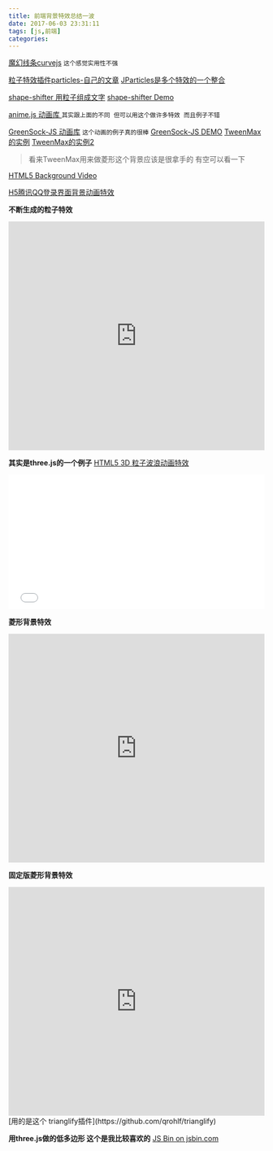 ```yaml
---
title: 前端背景特效总结一波
date: 2017-06-03 23:31:11
tags: [js,前端]
categories:
---
```



[魔幻线条curvejs](https://alloyteam.github.io/curvejs/) `这个感觉实用性不强`

[粒子特效插件particles-自己的文章](https://www.zybuluo.com/mdeditor#)
[JParticles是多个特效的一个整合](https://github.com/Barrior/JParticles)

[shape-shifter 用粒子组成文字](https://github.com/kennethcachia/shape-shifter)
[shape-shifter Demo](http://www.kennethcachia.com/shape-shifter/)


[anime.js 动画库 ](https://github.com/juliangarnier/anime) `其实跟上面的不同 但可以用这个做许多特效 而且例子不错`

[GreenSock-JS 动画库](https://github.com/greensock/GreenSock-JS/) `这个动画的例子真的很棒`
[GreenSock-JS DEMO](https://greensock.com/examples-showcases)
[TweenMax的实例](http://www.w2bc.com/Article/9438)
[TweenMax的实例2](http://www.jq22.com/code312)
>看来TweenMax用来做菱形这个背景应该是很拿手的 有空可以看一下

<!--more-->

[HTML5 Background Video](https://github.com/rishabhp/bideo.js)

[H5腾讯QQ登录界面背景动画特效](http://www.qdfuns.com/notes/14464/3be240066e8ab4d47f0fd65e2a3060c5.html)

**不断生成的粒子特效**
<iframe width="100%" height="450" src="https://code.hcharts.cn/test123/UdMnLu/share/result,js,html,css" allowfullscreen="allowfullscreen" frameborder="0"></iframe>

**其实是three.js的一个例子**
[HTML5 3D 粒子波浪动画特效](https://threejs.org/examples/#canvas_particles_waves)
<iframe height='265' scrolling='no' title='vZYYyj' src='//codepen.io/elick/embed/vZYYyj/?height=265&theme-id=0&default-tab=js,result&embed-version=2' frameborder='no' allowtransparency='true' allowfullscreen='true' style='width: 100%;'>See the Pen <a href='https://codepen.io/elick/pen/vZYYyj/'>vZYYyj</a> by elick (<a href='https://codepen.io/elick'>@elick</a>) on <a href='https://codepen.io'>CodePen</a>.
</iframe>


**菱形背景特效**
<iframe width="100%" height="450" src="https://code.hcharts.cn/test123/dNSn6G/share/result,js,html,css" allowfullscreen="allowfullscreen" frameborder="0"></iframe>

**固定版菱形背景特效**
<iframe width="100%" height="450" src="https://code.hcharts.cn/test123/dHMn6w/share/result,js,html,css" allowfullscreen="allowfullscreen" frameborder="0"></iframe>
[用的是这个 trianglify插件](https://github.com/qrohlf/trianglify)

**用three.js做的低多边形 这个是我比较喜欢的**
<a class="jsbin-embed" href="http://jsbin.com/niluwa/embed?js,console,output">JS Bin on jsbin.com</a><script src="http://static.jsbin.com/js/embed.min.js?4.0.2"></script>
